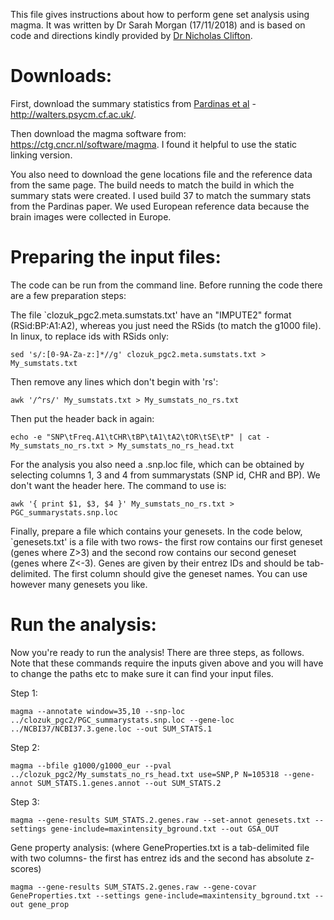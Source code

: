 This file gives instructions about how to perform gene set analysis using magma. It was written by Dr Sarah Morgan (17/11/2018) and is based on code and directions kindly provided by [Dr Nicholas Clifton](https://www.cardiff.ac.uk/people/view/105079-clifton-nicholas).

# Downloads:

First, download the summary statistics from [Pardinas et al](https://doi.org/10.1038/s41588-018-0059-2) - http://walters.psycm.cf.ac.uk/.

Then download the magma software from: https://ctg.cncr.nl/software/magma. I found it helpful to use the static linking version.

You also need to download the gene locations file and the reference data from the same page. The build needs to match the build in which the summary stats were created. I used build 37 to match the summary stats from the Pardinas paper. We used European reference data because the brain images were collected in Europe.

# Preparing the input files:

The code can be run from the command line. Before running the code there are a few preparation steps:

The file `clozuk_pgc2.meta.sumstats.txt' have an "IMPUTE2" format (RSid:BP:A1:A2), whereas you just need the RSids (to match the g1000 file). In linux, to replace ids with RSids only:
```
sed 's/:[0-9A-Za-z:]*//g' clozuk_pgc2.meta.sumstats.txt > My_sumstats.txt
```

Then remove any lines which don't begin with 'rs':
```
awk '/^rs/' My_sumstats.txt > My_sumstats_no_rs.txt
```

Then put the header back in again:
```
echo -e "SNP\tFreq.A1\tCHR\tBP\tA1\tA2\tOR\tSE\tP" | cat - My_sumstats_no_rs.txt > My_sumstats_no_rs_head.txt
```

For the analysis you also need a .snp.loc file, which can be obtained by selecting columns 1, 3 and 4 from summarystats (SNP id, CHR and BP). We don't want the header here. The command to use is:
```
awk '{ print $1, $3, $4 }' My_sumstats_no_rs.txt > PGC_summarystats.snp.loc
```

Finally, prepare a file which contains your genesets. In the code below, `genesets.txt' is a file with two rows- the first row contains our first geneset (genes where Z>3) and the second row contains our second geneset (genes where Z<-3). Genes are given by their entrez IDs and should be tab-delimited. The first column should give the geneset names. You can use however many genesets you like.


# Run the analysis:

Now you're ready to run the analysis! There are three steps, as follows. Note that these commands require the inputs given above and you will have to change the paths etc to make sure it can find your input files.

Step 1:
```
magma --annotate window=35,10 --snp-loc ../clozuk_pgc2/PGC_summarystats.snp.loc --gene-loc ../NCBI37/NCBI37.3.gene.loc --out SUM_STATS.1
```

Step 2:
```
magma --bfile g1000/g1000_eur --pval ../clozuk_pgc2/My_sumstats_no_rs_head.txt use=SNP,P N=105318 --gene-annot SUM_STATS.1.genes.annot --out SUM_STATS.2
```

Step 3:
```
magma --gene-results SUM_STATS.2.genes.raw --set-annot genesets.txt --settings gene-include=maxintensity_bground.txt --out GSA_OUT
```

Gene property analysis: (where GeneProperties.txt is a tab-delimited file with two columns- the first has entrez ids and the second has absolute z-scores)
```
magma --gene-results SUM_STATS.2.genes.raw --gene-covar GeneProperties.txt --settings gene-include=maxintensity_bground.txt --out gene_prop
```
